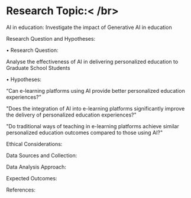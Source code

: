 # Research Topic:< /br>
AI in education: Investigate the impact of Generative AI in education

Research Question and Hypotheses:

•	Research Question: 

Analyse the effectiveness of AI in delivering personalized education to Graduate School Students

•	Hypotheses:

“Can e-learning platforms using AI provide better personalized education experiences?”

"Does the integration of AI into e-learning platforms significantly improve the delivery of personalized education experiences?"

"Do traditional ways of teaching in e-learning platforms achieve similar personalized education outcomes compared to those using AI?"



Ethical Considerations:

Data Sources and Collection:

Data Analysis Approach:

Expected Outcomes:

References:



